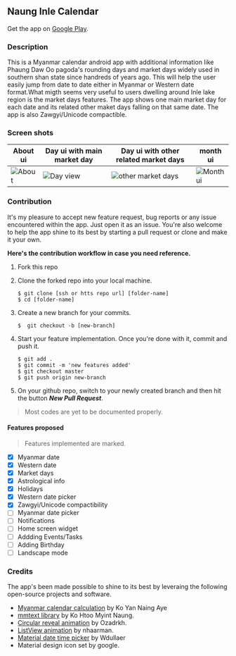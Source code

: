 ## Naung Inle Calendar
Get the app on [Google Play](https://play.google.com/store/apps/details?id=com.hilllander.naunginlecalendar&hl=en).

### Description

This is a Myanmar calendar android app with additional information like Phaung Daw Oo pagoda's rounding days and market days widely used in southern shan state since handreds of years ago.
This will help the user easily jump from date to date either in Myanmar or Western date format.What migth seems very useful to users
dwelling around Inle lake region is the market days features. The app shows one main market day for each date and its related other maket days falling on that same date.
The app is also Zawgyi/Unicode compactible.

### Screen shots

About ui|Day ui with main market day| Day ui with other related market days | month ui
---------|-----------|----------------|------------------
![About](https://lh3.googleusercontent.com/-2WB6m0mZit13cHc6o1sWer9TomoVZySZQ2xXHRVSZnJRTccNf4hzK_OPa8RMBQtWZs=h900)| ![Day view](https://lh3.googleusercontent.com/5spUuyPlEM_2V1IF4Vcj363LrMivBBKu4LOXs_WpQ1Crw54IwxpU6iRXDBCKvB6EJDM=h900)|![other market days](https://lh3.googleusercontent.com/cWXq14eS-4CJ8IlSPqgBKNcIOcPvZWsvQqEFCGYJRA5wmUD3dOmx60G9S5o3e54IMstz=h900)|![Month ui](https://lh3.googleusercontent.com/qeR87aazPhh83SNp2Ld2u7-jQX954ilVX4_bASbwGuz5XwM0cPCuk-L0JCZKY_1gDQo=h900)

### Contribution
It's my pleasure to accept new feature request, bug reports or any issue encountered within the app. Just open it as an issue.
You're also welcome to help the app shine to its best by starting a pull request or clone and make it your own.

**Here's the contribution workflow in case you need reference.**

1. Fork this repo
2. Clone the forked repo into your local machine.

   ```
   $ git clone [ssh or htts repo url] [folder-name]
   $ cd [folder-name]
   ```
3. Create a new branch for your commits.
  
   ```
   $  git checkout -b [new-branch]
   ```

4. Start your feature implementation. Once you're done with it, commit and push it.
   ```
   $ git add .
   $ git commit -m 'new features added'
   $ git checkout master
   $ git push origin new-branch
   ```

5. On your github repo, switch to your newly created branch and then hit the button **_New Pull Request_**.

> Most codes are yet to be documented properly.

#### Features proposed

> Features implemented are marked.

- [X] Myanmar date
- [X] Western date
- [X] Market days
- [X] Astrological info
- [X] Holidays
- [X] Western date picker
- [X] Zawgyi/Unicode compactibility
- [ ] Myanmar date picker
- [ ] Notifications
- [ ] Home screen widget
- [ ] Addding Events/Tasks
- [ ] Adding Birthday 
- [ ] Landscape mode

### Credits
The app's been made possible to shine to its best by leveraing the following open-source projects and software.

* [Myanmar calendar calculation](http://cool-emerald.blogspot.com/2013/06/algorithm-program-and-calculation-of.html) by Ko Yan Naing Aye
* [mmtext library](https://github.com/htoomyintnaung/mmtext.git) by Ko Htoo Myint Naung.
* [Circular reveal animation](https://github.com/ozodrukh/CircularReveal.git) by Ozadrkh.
* [ListView animation](https://github.com/nhaarman/ListViewAnimations.git) by nhaarman.
* [Material date time picker](https://github.com/wdullaer/MaterialDateTimePicker.git) by Wdullaer
* Material design icon set by google.



